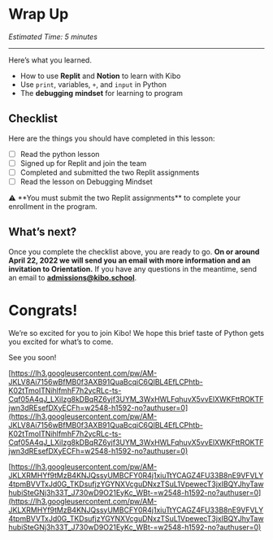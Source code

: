 # Wrap Up

*Estimated Time: 5 minutes*

---

Here’s what you learned.

- How to use **Replit** and **Notion** to learn with Kibo
- Use `print`, variables, `+`, and `input` in Python
- The **debugging** **mindset** for learning to program

## Checklist

Here are the things you should have completed in this lesson:

- [ ]  Read the python lesson
- [ ]  Signed up for Replit and join the team
- [ ]  Completed and submitted the two Replit assignments
- [ ]  Read the lesson on Debugging Mindset

<aside>
⚠️ **You must submit the two Replit assignments** to complete your enrollment in the program.

</aside>

## What’s next?

Once you complete the checklist above, you are ready to go. **On or around April 22, 2022 we will send you an email with more information and an invitation to Orientation.** If you have any questions in the meantime, send an email to **admissions@kibo.school**. 

# Congrats!

We’re so excited for you to join Kibo! We hope this brief taste of Python gets you excited for what’s to come.

See you soon!

[https://lh3.googleusercontent.com/pw/AM-JKLV8Ai7156wBfMB0f3AXB91QuaBcqiC6QlBL4EfLCPhtb-K02tTmoITNihlfmhF7h2ycRLc-ts-Cqf05A4qJ_LXiIzg8kDBqRZ6yjf3UYM_3WxHWLFqhuvX5vvElXWKFttROKTFjwn3dREsefDXyECFh=w2548-h1592-no?authuser=0](https://lh3.googleusercontent.com/pw/AM-JKLV8Ai7156wBfMB0f3AXB91QuaBcqiC6QlBL4EfLCPhtb-K02tTmoITNihlfmhF7h2ycRLc-ts-Cqf05A4qJ_LXiIzg8kDBqRZ6yjf3UYM_3WxHWLFqhuvX5vvElXWKFttROKTFjwn3dREsefDXyECFh=w2548-h1592-no?authuser=0)

[https://lh3.googleusercontent.com/pw/AM-JKLXRMHYf9tMzB4KNJQssyUMBCFY0R4j1xiuTtYCAGZ4FU33B8nE9VFVLY4tpmBVVTxJd0G_TKDsufjzYGYNXVcguDNxzTSuL1VpewecT3jxIBQYJhyTawhubiSteGNj3h33T_J730wD9O21EyKc_WBt-=w2548-h1592-no?authuser=0](https://lh3.googleusercontent.com/pw/AM-JKLXRMHYf9tMzB4KNJQssyUMBCFY0R4j1xiuTtYCAGZ4FU33B8nE9VFVLY4tpmBVVTxJd0G_TKDsufjzYGYNXVcguDNxzTSuL1VpewecT3jxIBQYJhyTawhubiSteGNj3h33T_J730wD9O21EyKc_WBt-=w2548-h1592-no?authuser=0)